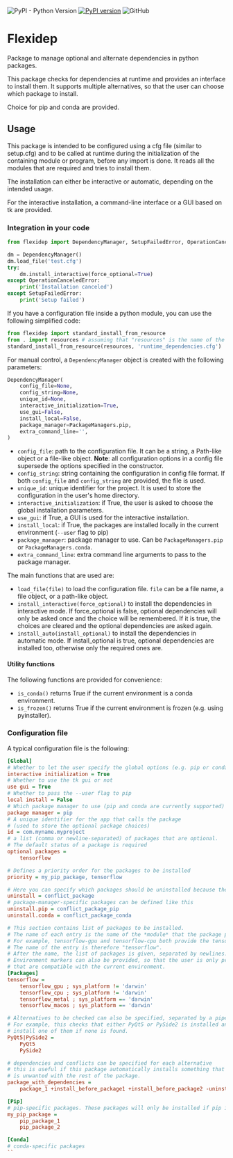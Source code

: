 ![PyPI - Python Version](https://img.shields.io/pypi/pyversions/flexidep)
[![PyPI version](https://badge.fury.io/py/flexidep.svg)](https://badge.fury.io/py/flexidep)
![GitHub](https://img.shields.io/github/license/fsantini/python-dependency-manager)

# Flexidep
Package to manage optional and alternate dependencies in python packages.

This package checks for dependencies at runtime and provides an interface to install them.  It supports multiple
alternatives, so that the user can choose which package to install.

Choice for pip and conda are provided.

## Usage

This package is intended to be configured using a cfg file (similar to setup.cfg) and to be called at runtime during the
initialization of the containing module or program, before any import is done. It reads all the modules that are
required and tries to install them.

The installation can either be interactive or automatic, depending on the intended usage.

For the interactive installation, a command-line interface or a GUI based on tk are provided.

### Integration in your code

```python
from flexidep import DependencyManager, SetupFailedError, OperationCanceledError

dm = DependencyManager()
dm.load_file('test.cfg')
try:
    dm.install_interactive(force_optional=True)
except OperationCanceledError:
    print('Installation canceled')
except SetupFailedError:
    print('Setup failed')
```

If you have a configuration file inside a python module, you can use the following simplified code:
```python
from flexidep import standard_install_from_resource
from . import resources # assuming that "resources" is the name of the module where you have the configuration file
standard_install_from_resource(resources, 'runtime_dependencies.cfg')
````

For manual control, a `DependencyManager` object is created with the following parameters:
```python
DependencyManager(
    config_file=None,
    config_string=None,
    unique_id=None,
    interactive_initialization=True,
    use_gui=False,
    install_local=False,
    package_manager=PackageManagers.pip,
    extra_command_line='',
)
```

* `config_file`: path to the configuration file. It can be a string, a Path-like object or a file-like object.
**Note**: all configuration options in a config file supersede the options specified in the constructor.
* `config_string`: string containing the configuration in config file format. If both `config_file` and `config_string` are provided, the file is used.
* `unique_id`: unique identifier for the project. It is used to store the configuration in the user's home directory.
* `interactive_initialization`: if True, the user is asked to choose the global installation parameters.
* `use_gui`: if True, a GUI is used for the interactive installation.
* `install_local`: if True, the packages are installed locally in the current environment (`--user` flag to pip)
* `package_manager`: package manager to use. Can be `PackageManagers.pip` or `PackageManagers.conda`.
* `extra_command_line`: extra command line arguments to pass to the package manager.


The main functions that are used are:
* `load_file(file)` to load the configuration file. `file` can be a file name, a file object, or a path-like object.
* `install_interactive(force_optional)` to install the dependencies in interactive mode. If force_optional is false,
  optional dependencies will only be asked once and the choice will be remembered. If it is true, the choices are
  cleared and the optional dependencies are asked again.
* `install_auto(install_optional)` to install the dependencies in automatic mode. If install_optional is true, optional
  dependencies are installed too, otherwise only the required ones are.

#### Utility functions
The following functions are provided for convenience:
* `is_conda()` returns True if the current environment is a conda environment.
* `is_frozen()` returns True if the current environment is frozen (e.g. using pyinstaller).

### Configuration file
A typical configuration file is the following:
```ini
[Global]
# Whether to let the user specify the global options (e.g. pip or conda)
interactive initialization = True
# Whether to use the tk gui or not
use gui = True
# Whether to pass the --user flag to pip
local install = False
# Which package manager to use (pip and conda are currently supported)
package manager = pip
# A unique identifier for the app that calls the package
# (used to store the optional package choices)
id = com.myname.myproject
# a list (comma or newline-separated) of packages that are optional.
# The default status of a package is required
optional packages =
    tensorflow

# Defines a priority order for the packages to be installed
priority = my_pip_package, tensorflow

# Here you can specify which packages should be uninstalled because they conflict with this package
uninstall = conflict_package
# package-manager-specific packages can be defined like this
uninstall.pip = conflict_package_pip
uninstall.conda = conflict_package_conda

# This section contains list of packages to be installed.
# The name of each entry is the name of the *module* that the package provides.
# For example, tensorflow-gpu and tensorflow-cpu both provide the tensorflow module.
# The name of the entry is therefore "tensorflow".
# After the name, the list of packages is given, separated by newlines.
# Environment markers can also be provided, so that the user is only presented with options
# that are compatible with the current environment.
[Packages]
tensorflow =
    tensorflow_gpu ; sys_platform != 'darwin'
    tensorflow_cpu ; sys_platform != 'darwin'
    tensorflow_metal ; sys_platform == 'darwin'
    tensorflow_macos ; sys_platform == 'darwin'

# Alternatives to be checked can also be specified, separated by a pipe character.
# For example, this checks that either PyQt5 or PySide2 is installed and prompts to
# install one of them if none is found.
PyQt5|PySide2 =
    PyQt5
    PySide2

# dependencies and conflicts can be specified for each alternative
# this is useful if this package automatically installs something that
# is unwanted with the rest of the package.
package_with_dependencies =
    package_1 +install_before_package1 +install_before_package2 -uninstall_before_package --uninstall_after_package ++install_after_package

[Pip]
# pip-specific packages. These packages will only be installed if pip is used as a manager.
my_pip_package =
    pip_package_1
    pip_package_2

[Conda]
# conda-specific packages
``
